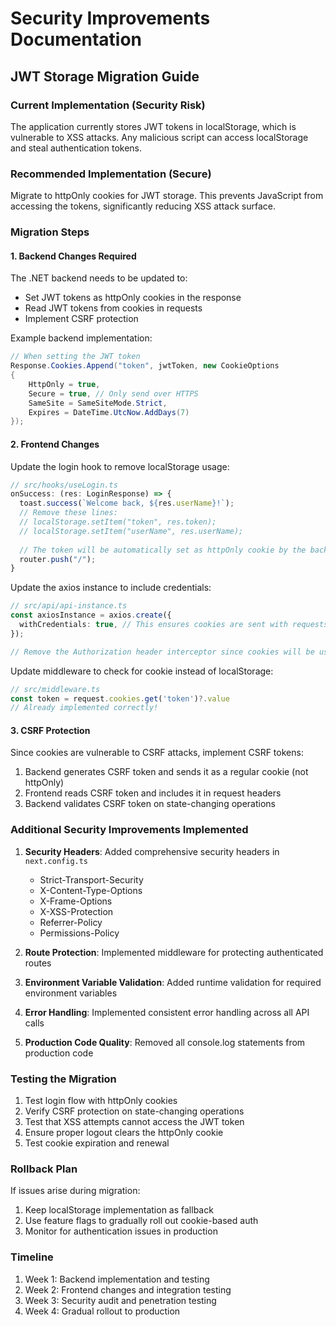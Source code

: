# Security Improvements Documentation

## JWT Storage Migration Guide

### Current Implementation (Security Risk)
The application currently stores JWT tokens in localStorage, which is vulnerable to XSS attacks. Any malicious script can access localStorage and steal authentication tokens.

### Recommended Implementation (Secure)
Migrate to httpOnly cookies for JWT storage. This prevents JavaScript from accessing the tokens, significantly reducing XSS attack surface.

### Migration Steps

#### 1. Backend Changes Required
The .NET backend needs to be updated to:
- Set JWT tokens as httpOnly cookies in the response
- Read JWT tokens from cookies in requests
- Implement CSRF protection

Example backend implementation:
```csharp
// When setting the JWT token
Response.Cookies.Append("token", jwtToken, new CookieOptions
{
    HttpOnly = true,
    Secure = true, // Only send over HTTPS
    SameSite = SameSiteMode.Strict,
    Expires = DateTime.UtcNow.AddDays(7)
});
```

#### 2. Frontend Changes

Update the login hook to remove localStorage usage:
```typescript
// src/hooks/useLogin.ts
onSuccess: (res: LoginResponse) => {
  toast.success(`Welcome back, ${res.userName}!`);
  // Remove these lines:
  // localStorage.setItem("token", res.token);
  // localStorage.setItem("userName", res.userName);
  
  // The token will be automatically set as httpOnly cookie by the backend
  router.push("/");
}
```

Update the axios instance to include credentials:
```typescript
// src/api/api-instance.ts
const axiosInstance = axios.create({
  withCredentials: true, // This ensures cookies are sent with requests
});

// Remove the Authorization header interceptor since cookies will be used
```

Update middleware to check for cookie instead of localStorage:
```typescript
// src/middleware.ts
const token = request.cookies.get('token')?.value
// Already implemented correctly!
```

#### 3. CSRF Protection
Since cookies are vulnerable to CSRF attacks, implement CSRF tokens:

1. Backend generates CSRF token and sends it as a regular cookie (not httpOnly)
2. Frontend reads CSRF token and includes it in request headers
3. Backend validates CSRF token on state-changing operations

### Additional Security Improvements Implemented

1. **Security Headers**: Added comprehensive security headers in `next.config.ts`
   - Strict-Transport-Security
   - X-Content-Type-Options
   - X-Frame-Options
   - X-XSS-Protection
   - Referrer-Policy
   - Permissions-Policy

2. **Route Protection**: Implemented middleware for protecting authenticated routes

3. **Environment Variable Validation**: Added runtime validation for required environment variables

4. **Error Handling**: Implemented consistent error handling across all API calls

5. **Production Code Quality**: Removed all console.log statements from production code

### Testing the Migration

1. Test login flow with httpOnly cookies
2. Verify CSRF protection on state-changing operations
3. Test that XSS attempts cannot access the JWT token
4. Ensure proper logout clears the httpOnly cookie
5. Test cookie expiration and renewal

### Rollback Plan

If issues arise during migration:
1. Keep localStorage implementation as fallback
2. Use feature flags to gradually roll out cookie-based auth
3. Monitor for authentication issues in production

### Timeline

1. Week 1: Backend implementation and testing
2. Week 2: Frontend changes and integration testing
3. Week 3: Security audit and penetration testing
4. Week 4: Gradual rollout to production